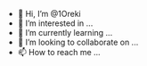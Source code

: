 - 👋 Hi, I’m @1Oreki
- 👀 I’m interested in ...
- 🌱 I’m currently learning ...
- 💞️ I’m looking to collaborate on ...
- 📫 How to reach me ...

<!---
1Oreki/1Oreki is a ✨ special ✨ repository because its `README.md` (this file) appears on your GitHub profile.
You can click the Preview link to take a look at your changes.
--->
